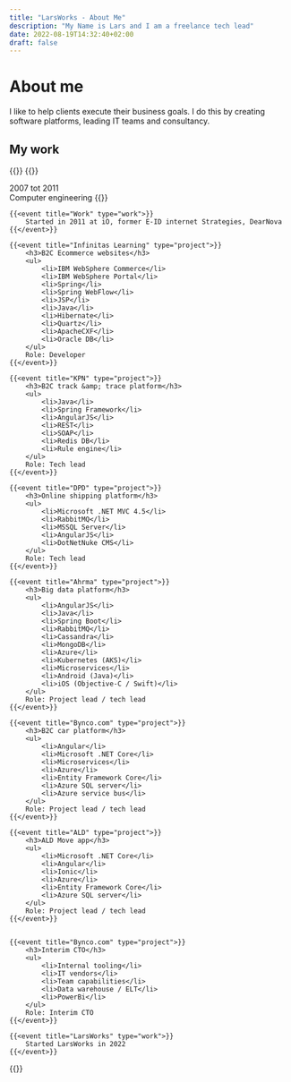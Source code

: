 ```yaml
---
title: "LarsWorks - About Me"
description: "My Name is Lars and I am a freelance tech lead"
date: 2022-08-19T14:32:40+02:00
draft: false
---
```

# About me

I like to help clients execute their business goals. I do this by creating software platforms, leading IT teams and consultancy.

## My work

{{<timeline>}}
    {{<event title="Hogeschool Utrecht" type="school">}}
        <div>2007 tot 2011</div>
        Computer engineering
    {{</event>}}

    {{<event title="Work" type="work">}}
        Started in 2011 at iO, former E-ID internet Strategies, DearNova
    {{</event>}}

    {{<event title="Infinitas Learning" type="project">}}
        <h3>B2C Ecommerce websites</h3>
        <ul>
            <li>IBM WebSphere Commerce</li>
            <li>IBM WebSphere Portal</li>
            <li>Spring</li>
            <li>Spring WebFlow</li>
            <li>JSP</li>
            <li>Java</li>
            <li>Hibernate</li>
            <li>Quartz</li>
            <li>ApacheCXF</li>
            <li>Oracle DB</li>
        </ul>
        Role: Developer
    {{</event>}}

    {{<event title="KPN" type="project">}}
        <h3>B2C track &amp; trace platform</h3>
        <ul>
            <li>Java</li>
            <li>Spring Framework</li>
            <li>AngularJS</li>
            <li>REST</li>
            <li>SOAP</li>
            <li>Redis DB</li>
            <li>Rule engine</li>
        </ul>
        Role: Tech lead
    {{</event>}}

    {{<event title="DPD" type="project">}}
        <h3>Online shipping platform</h3>
        <ul>
            <li>Microsoft .NET MVC 4.5</li>
            <li>RabbitMQ</li>
            <li>MSSQL Server</li>
            <li>AngularJS</li>
            <li>DotNetNuke CMS</li>
        </ul>
        Role: Tech lead
    {{</event>}}

    {{<event title="Ahrma" type="project">}}
        <h3>Big data platform</h3>
        <ul>
            <li>AngularJS</li>
            <li>Java</li>
            <li>Spring Boot</li>
            <li>RabbitMQ</li>
            <li>Cassandra</li>
            <li>MongoDB</li>
            <li>Azure</li>
            <li>Kubernetes (AKS)</li>
            <li>Microservices</li>
            <li>Android (Java)</li>
            <li>iOS (Objective-C / Swift)</li>
        </ul>
        Role: Project lead / tech lead
    {{</event>}}

    {{<event title="Bynco.com" type="project">}}
        <h3>B2C car platform</h3>
        <ul>
            <li>Angular</li>
            <li>Microsoft .NET Core</li>
            <li>Microservices</li>
            <li>Azure</li>
            <li>Entity Framework Core</li>
            <li>Azure SQL server</li>
            <li>Azure service bus</li>
        </ul>
        Role: Project lead / tech lead
    {{</event>}}

    {{<event title="ALD" type="project">}}
        <h3>ALD Move app</h3>
        <ul>
            <li>Microsoft .NET Core</li>
            <li>Angular</li>
            <li>Ionic</li>
            <li>Azure</li>
            <li>Entity Framework Core</li>
            <li>Azure SQL server</li>
        </ul>
        Role: Project lead / tech lead
    {{</event>}}


    {{<event title="Bynco.com" type="project">}}
        <h3>Interim CTO</h3>
        <ul>
            <li>Internal tooling</li>
            <li>IT vendors</li>
            <li>Team capabilities</li>
            <li>Data warehouse / ELT</li>
            <li>PowerBi</li>
        </ul>
        Role: Interim CTO
    {{</event>}}

    {{<event title="LarsWorks" type="work">}}
        Started LarsWorks in 2022
    {{</event>}}
{{</timeline>}}